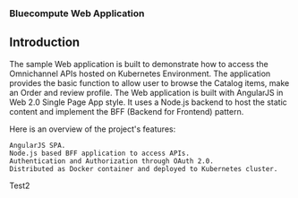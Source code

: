 ### Bluecompute Web Application 

## Introduction
The sample Web application is built to demonstrate how to access the Omnichannel APIs hosted on Kubernetes Environment. The application provides the basic function to allow user to browse the Catalog items, make an Order and review profile. The Web application is built with AngularJS in Web 2.0 Single Page App style. It uses a Node.js backend to host the static content and implement the BFF (Backend for Frontend) pattern.

Here is an overview of the project's features:

    AngularJS SPA.
    Node.js based BFF application to access APIs.
    Authentication and Authorization through OAuth 2.0.
    Distributed as Docker container and deployed to Kubernetes cluster.

Test2
